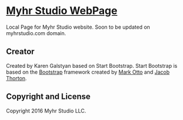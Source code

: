 # [Myhr Studio WebPage](https://rassolkro.github.io/webpage/) 

Local Page for Myhr Studio website. Soon to be updated on myhrstudio.com domain.

## Creator

Created by Karen Galstyan based on Start Bootstrap. Start Bootstrap is based on the [Bootstrap](http://getbootstrap.com/) framework created by [Mark Otto](https://twitter.com/mdo) and [Jacob Thorton](https://twitter.com/fat).

## Copyright and License

Copyright 2016 Myhr Studio LLC.